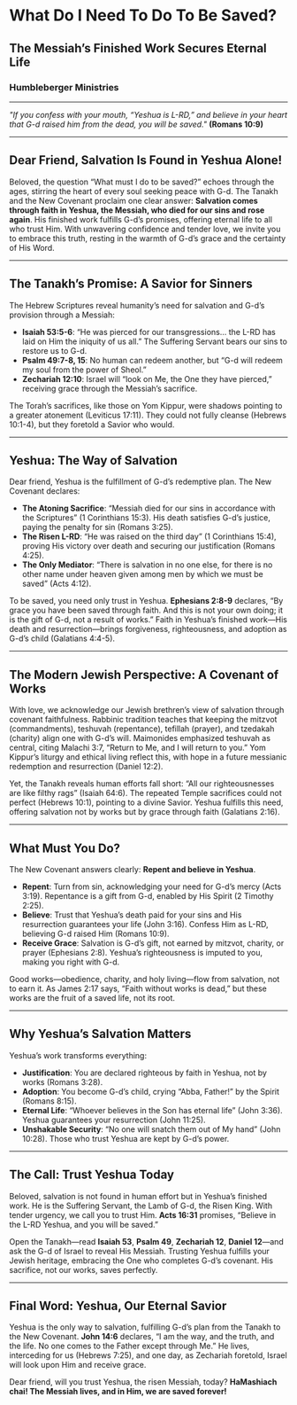 # What Do I Need To Do To Be Saved?

## The Messiah’s Finished Work Secures Eternal Life

### Humbleberger Ministries

---

_"If you confess with your mouth, “Yeshua is L-RD,” and believe in your heart that G-d raised him from the dead, you will be saved."_
**(Romans 10:9)**

---

## Dear Friend, Salvation Is Found in Yeshua Alone!

Beloved, the question “What must I do to be saved?” echoes through the ages, stirring the heart of every soul seeking peace with G-d. The Tanakh and the New Covenant proclaim one clear answer: **Salvation comes through faith in Yeshua, the Messiah, who died for our sins and rose again**. His finished work fulfills G-d’s promises, offering eternal life to all who trust Him. With unwavering confidence and tender love, we invite you to embrace this truth, resting in the warmth of G-d’s grace and the certainty of His Word.

---

## The Tanakh’s Promise: A Savior for Sinners

The Hebrew Scriptures reveal humanity’s need for salvation and G-d’s provision through a Messiah:

- **Isaiah 53:5-6**: “He was pierced for our transgressions… the L-RD has laid on Him the iniquity of us all.” The Suffering Servant bears our sins to restore us to G-d.
- **Psalm 49:7-8, 15**: No human can redeem another, but “G-d will redeem my soul from the power of Sheol.”
- **Zechariah 12:10**: Israel will “look on Me, the One they have pierced,” receiving grace through the Messiah’s sacrifice.

The Torah’s sacrifices, like those on Yom Kippur, were shadows pointing to a greater atonement (Leviticus 17:11). They could not fully cleanse (Hebrews 10:1-4), but they foretold a Savior who would.

---

## Yeshua: The Way of Salvation

Dear friend, Yeshua is the fulfillment of G-d’s redemptive plan. The New Covenant declares:

- **The Atoning Sacrifice**: “Messiah died for our sins in accordance with the Scriptures” (1 Corinthians 15:3). His death satisfies G-d’s justice, paying the penalty for sin (Romans 3:25).
- **The Risen L-RD**: “He was raised on the third day” (1 Corinthians 15:4), proving His victory over death and securing our justification (Romans 4:25).
- **The Only Mediator**: “There is salvation in no one else, for there is no other name under heaven given among men by which we must be saved” (Acts 4:12).

To be saved, you need only trust in Yeshua. **Ephesians 2:8-9** declares, “By grace you have been saved through faith. And this is not your own doing; it is the gift of G-d, not a result of works.” Faith in Yeshua’s finished work—His death and resurrection—brings forgiveness, righteousness, and adoption as G-d’s child (Galatians 4:4-5).

---

## The Modern Jewish Perspective: A Covenant of Works

With love, we acknowledge our Jewish brethren’s view of salvation through covenant faithfulness. Rabbinic tradition teaches that keeping the mitzvot (commandments), teshuvah (repentance), tefillah (prayer), and tzedakah (charity) align one with G-d’s will. Maimonides emphasized teshuvah as central, citing Malachi 3:7, “Return to Me, and I will return to you.” Yom Kippur’s liturgy and ethical living reflect this, with hope in a future messianic redemption and resurrection (Daniel 12:2).

Yet, the Tanakh reveals human efforts fall short: “All our righteousnesses are like filthy rags” (Isaiah 64:6). The repeated Temple sacrifices could not perfect (Hebrews 10:1), pointing to a divine Savior. Yeshua fulfills this need, offering salvation not by works but by grace through faith (Galatians 2:16).

---

## What Must You Do?

The New Covenant answers clearly: **Repent and believe in Yeshua**. 

- **Repent**: Turn from sin, acknowledging your need for G-d’s mercy (Acts 3:19). Repentance is a gift from G-d, enabled by His Spirit (2 Timothy 2:25).
- **Believe**: Trust that Yeshua’s death paid for your sins and His resurrection guarantees your life (John 3:16). Confess Him as L-RD, believing G-d raised Him (Romans 10:9).
- **Receive Grace**: Salvation is G-d’s gift, not earned by mitzvot, charity, or prayer (Ephesians 2:8). Yeshua’s righteousness is imputed to you, making you right with G-d.

Good works—obedience, charity, and holy living—flow from salvation, not to earn it. As James 2:17 says, “Faith without works is dead,” but these works are the fruit of a saved life, not its root.

---

## Why Yeshua’s Salvation Matters

Yeshua’s work transforms everything:

- **Justification**: You are declared righteous by faith in Yeshua, not by works (Romans 3:28).
- **Adoption**: You become G-d’s child, crying “Abba, Father!” by the Spirit (Romans 8:15).
- **Eternal Life**: “Whoever believes in the Son has eternal life” (John 3:36). Yeshua guarantees your resurrection (John 11:25).
- **Unshakable Security**: “No one will snatch them out of My hand” (John 10:28). Those who trust Yeshua are kept by G-d’s power.

---

## The Call: Trust Yeshua Today

Beloved, salvation is not found in human effort but in Yeshua’s finished work. He is the Suffering Servant, the Lamb of G-d, the Risen King. With tender urgency, we call you to trust Him. **Acts 16:31** promises, “Believe in the L-RD Yeshua, and you will be saved.”

Open the Tanakh—read **Isaiah 53**, **Psalm 49**, **Zechariah 12**, **Daniel 12**—and ask the G-d of Israel to reveal His Messiah. Trusting Yeshua fulfills your Jewish heritage, embracing the One who completes G-d’s covenant. His sacrifice, not our works, saves perfectly.

---

## Final Word: Yeshua, Our Eternal Savior

Yeshua is the only way to salvation, fulfilling G-d’s plan from the Tanakh to the New Covenant. **John 14:6** declares, “I am the way, and the truth, and the life. No one comes to the Father except through Me.” He lives, interceding for us (Hebrews 7:25), and one day, as Zechariah foretold, Israel will look upon Him and receive grace.

Dear friend, will you trust Yeshua, the risen Messiah, today? **HaMashiach chai! The Messiah lives, and in Him, we are saved forever!**